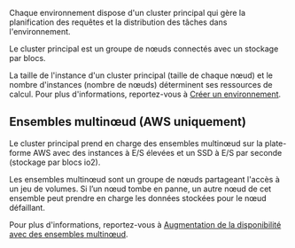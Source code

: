 Chaque environnement dispose d'un cluster principal qui gère la planification des requêtes et la distribution des tâches dans l'environnement.

Le cluster principal est un groupe de nœuds connectés avec un stockage par blocs.

La taille de l'instance d'un cluster principal (taille de chaque nœud) et le nombre d'instances (nombre de nœuds) déterminent ses ressources de calcul. Pour plus d'informations, reportez-vous à [Créer un environnement](qiv1640281527006.md).

Ensembles multinœud (AWS uniquement)
------------------------------------

Le cluster principal prend en charge des ensembles multinœud sur la plate-forme AWS avec des instances à E/S élevées et un SSD à E/S par seconde (stockage par blocs io2).

Les ensembles multinœud sont un groupe de nœuds partageant l'accès à un jeu de volumes. Si l’un nœud tombe en panne, un autre nœud de cet ensemble peut prendre en charge les données stockées pour le nœud défaillant.

Pour plus d'informations, reportez-vous à [Augmentation de la disponibilité avec des ensembles multinœud](https://docs.teradata.com/access/sources/dita/topic?dita:topicPath=jhj1710287413096.dita).
